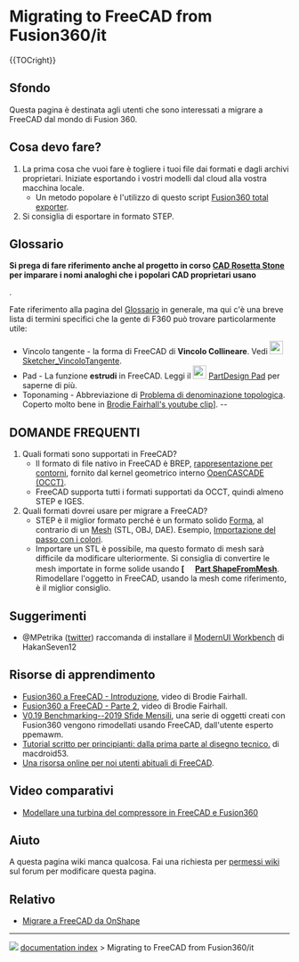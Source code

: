 # Migrating to FreeCAD from Fusion360/it
{{TOCright}}



## Sfondo

Questa pagina è destinata agli utenti che sono interessati a migrare a FreeCAD dal mondo di Fusion 360.



## Cosa devo fare? 

1.  La prima cosa che vuoi fare è togliere i tuoi file dai formati e dagli archivi proprietari. Iniziate esportando i vostri modelli dal cloud alla vostra macchina locale.
    -   Un metodo popolare è l\'utilizzo di questo script [Fusion360 total exporter](https://github.com/Jnesselr/fusion-360-total-exporter).
2.  Si consiglia di esportare in formato STEP.

## Glossario


**Si prega di fare riferimento anche al progetto in corso [CAD Rosetta Stone](CAD_Rosetta_Stone.md) per imparare i nomi analoghi che i popolari CAD proprietari usano**

.

Fate riferimento alla pagina del [Glossario](Glossary/it.md) in generale, ma qui c\'è una breve lista di termini specifici che la gente di F360 può trovare particolarmente utile:

-   Vincolo tangente - la forma di FreeCAD di **Vincolo Collineare**. Vedi <img alt="" src=images/Sketcher_ConstrainTangent.svg  style="width:24px;"> [Sketcher_VincoloTangente](Sketcher_ConstrainTangent/it#Tra_due_linee_.28collineari.29.md).
-   Pad - La funzione **estrudi** in FreeCAD. Leggi il <img alt="" src=images/PartDesign_Pad.svg  style="width:24px;"> [PartDesign Pad](PartDesign_Pad/it.md) per saperne di più.
-   Toponaming - Abbreviazione di [Problema di denominazione topologica](Topological_naming_problem/it.md). Coperto molto bene in [Brodie Fairhall\'s youtube clip](https://www.youtube.com/watch?v=6p2vqEEmWq4)\].
--   



## DOMANDE FREQUENTI 

1.  Quali formati sono supportati in FreeCAD?
    -   Il formato di file nativo in FreeCAD è BREP, [rappresentazione per contorni](https://it.wikipedia.org/wiki/B-rep), fornito dal kernel geometrico interno [OpenCASCADE (OCCT)](OpenCASCADE/it.md).
    -   FreeCAD supporta tutti i formati supportati da OCCT, quindi almeno STEP e IGES.
2.  Quali formati dovrei usare per migrare a FreeCAD?
    -   STEP è il miglior formato perché è un formato solido [Forma](Shape/it.md), al contrario di un [Mesh](Mesh/it.md) (STL, OBJ, DAE). Esempio, [Importazione del passo con i colori](https://forum.freecadweb.org/viewtopic.php?f=3&t=50308).
    -   Importare un STL è possibile, ma questo formato di mesh sarà difficile da modificare ulteriormente. Si consiglia di convertire le mesh importate in forme solide usando **[<img src=images/Part_ShapeFromMesh.svg style="width:16px"> [Part ShapeFromMesh](Part_ShapeFromMesh/it.md)**. Rimodellare l\'oggetto in FreeCAD, usando la mesh come riferimento, è il miglior consiglio.



## Suggerimenti

-   \@MPetrika ([twitter](https://twitter.com/MPetrikas/status/1362051484704264198)) raccomanda di installare il [ModernUI Workbench](ModernUI_Workbench/it.md) di HakanSeven12



## Risorse di apprendimento 

-   [Fusion360 a FreeCAD - Introduzione](https://www.youtube.com/watch?v=_GxJkB23ZHM), video di Brodie Fairhall.
-   [Fusion360 a FreeCAD - Parte 2](https://www.youtube.com/watch?v=IESZD4QS3P8), video di Brodie Fairhall.
-   [V0.19 Benchmarking\--2019 Sfide Mensili](https://forum.freecadweb.org/viewtopic.php?f=36&t=50492), una serie di oggetti creati con Fusion360 vengono rimodellati usando FreeCAD, dall\'utente esperto ppemawm.
-   [Tutorial scritto per principianti: dalla prima parte al disegno tecnico.](https://github.com/macdroid53/LearningFreeCAD) di macdroid53.
-   [Una risorsa online per noi utenti abituali di FreeCAD](https://www.freecad.info/).



## Video comparativi 

-   [Modellare una turbina del compressore in FreeCAD e Fusion360](https://www.youtube.com/watch?v=kirDbZd0dvI&feature=youtu.be)



## Aiuto

A questa pagina wiki manca qualcosa. Fai una richiesta per [permessi wiki](https://forum.freecadweb.org/viewtopic.php?f=21&t=6830) sul forum per modificare questa pagina.



## Relativo

-   [Migrare a FreeCAD da OnShape](Migrating_to_FreeCAD_from_OnShape/it.md)



---
![](images/Right_arrow.png) [documentation index](../README.md) > Migrating to FreeCAD from Fusion360/it
